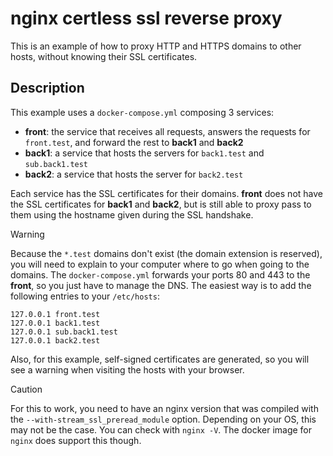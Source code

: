 # nginx certless ssl reverse proxy

This is an example of how to proxy HTTP and HTTPS domains to other hosts, without knowing their SSL certificates.

## Description

This example uses a `docker-compose.yml` composing 3 services:
  - **front**: the service that receives all requests, answers the requests for `front.test`, and forward the rest to
    **back1** and **back2**
  - **back1**: a service that hosts the servers for `back1.test` and `sub.back1.test`
  - **back2**: a service that hosts the server for `back2.test`

Each service has the SSL certificates for their domains. **front** does not have the SSL certificates for **back1** and
**back2**, but is still able to proxy pass to them using the hostname given during the SSL handshake.

> [!WARNING]
> Because the `*.test` domains don't exist (the domain extension is reserved), you will need to explain to your computer
> where to go when going to the domains. The `docker-compose.yml` forwards your ports 80 and 443 to the **front**, so
> you just have to manage the DNS. The easiest way is to add the following entries to your `/etc/hosts`:
> ```
> 127.0.0.1 front.test
> 127.0.0.1 back1.test
> 127.0.0.1 sub.back1.test
> 127.0.0.1 back2.test
> ```
>
> Also, for this example, self-signed certificates are generated, so you will see a warning when visiting the hosts with
> your browser.

> [!CAUTION]
> For this to work, you need to have an nginx version that was compiled with the `--with-stream_ssl_preread_module`
> option. Depending on your OS, this may not be the case. You can check with `nginx -V`. The docker image for `nginx`
> does support this though.
